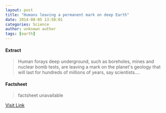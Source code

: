 ```yaml
---
layout: post
title: "Humans leaving a permanent mark on deep Earth"
date: 2014-08-05 13:50:01
categories: Science
author: unknown author
tags: [earth]
---
```



#### Extract
>Human forays deep underground, such as boreholes, mines and nuclear bomb tests, are leaving a mark on the planet's geology that will last for hundreds of millions of years, say scientists....

#### Factsheet
>factsheet unavailable

[Visit Link](http://phys.org/news326448302.html)


